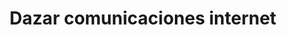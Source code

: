 ---
title: "Dazar comunicaciones internet"
url: /barbosa/dazar-comunicaciones-internet/
shop: Handy
---